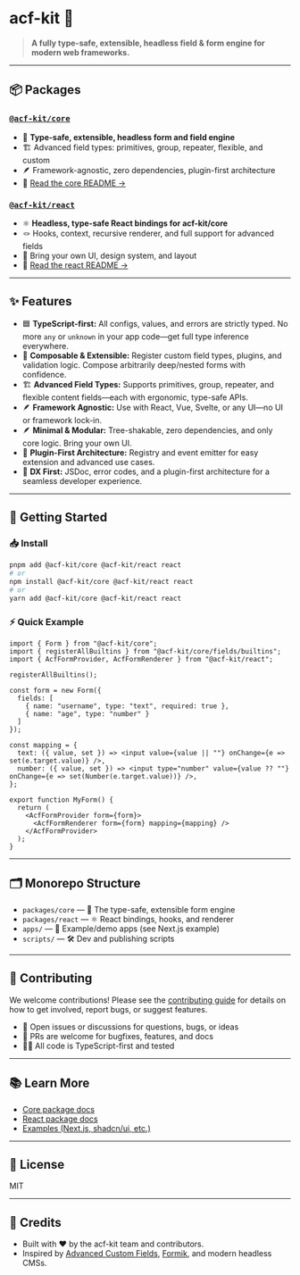 # acf-kit 🚀

> **A fully type-safe, extensible, headless field & form engine for modern web frameworks.**

---

## 📦 Packages

### [`@acf-kit/core`](./packages/core)
- 🧠 **Type-safe, extensible, headless form and field engine**
- 🏗️ Advanced field types: primitives, group, repeater, flexible, and custom
- 🪶 Framework-agnostic, zero dependencies, plugin-first architecture
- 📖 [Read the core README →](./packages/core/README.md)

### [`@acf-kit/react`](./packages/react)
- ⚛️ **Headless, type-safe React bindings for acf-kit/core**
- 🪢 Hooks, context, recursive renderer, and full support for advanced fields
- 🎨 Bring your own UI, design system, and layout
- 📖 [Read the react README →](./packages/react/README.md)

---

## ✨ Features

- 🟦 **TypeScript-first:** All configs, values, and errors are strictly typed. No more `any` or `unknown` in your app code—get full type inference everywhere.
- 🧩 **Composable & Extensible:** Register custom field types, plugins, and validation logic. Compose arbitrarily deep/nested forms with confidence.
- 🏗️ **Advanced Field Types:** Supports primitives, group, repeater, and flexible content fields—each with ergonomic, type-safe APIs.
- 🪶 **Framework Agnostic:** Use with React, Vue, Svelte, or any UI—no UI or framework lock-in.
- 🪶 **Minimal & Modular:** Tree-shakable, zero dependencies, and only core logic. Bring your own UI.
- 🔌 **Plugin-First Architecture:** Registry and event emitter for easy extension and advanced use cases.
- 💚 **DX First:** JSDoc, error codes, and a plugin-first architecture for a seamless developer experience.

---

## 🚀 Getting Started

### 📥 Install

```sh
pnpm add @acf-kit/core @acf-kit/react react
# or
npm install @acf-kit/core @acf-kit/react react
# or
yarn add @acf-kit/core @acf-kit/react react
```

### ⚡ Quick Example

```tsx
import { Form } from "@acf-kit/core";
import { registerAllBuiltins } from "@acf-kit/core/fields/builtins";
import { AcfFormProvider, AcfFormRenderer } from "@acf-kit/react";

registerAllBuiltins();

const form = new Form({
  fields: [
    { name: "username", type: "text", required: true },
    { name: "age", type: "number" }
  ]
});

const mapping = {
  text: ({ value, set }) => <input value={value || ""} onChange={e => set(e.target.value)} />,
  number: ({ value, set }) => <input type="number" value={value ?? ""} onChange={e => set(Number(e.target.value))} />,
};

export function MyForm() {
  return (
    <AcfFormProvider form={form}>
      <AcfFormRenderer form={form} mapping={mapping} />
    </AcfFormProvider>
  );
}
```

---

## 🗂️ Monorepo Structure

- `packages/core` — 🧠 The type-safe, extensible form engine
- `packages/react` — ⚛️ React bindings, hooks, and renderer
- `apps/` — 🧪 Example/demo apps (see Next.js example)
- `scripts/` — 🛠️ Dev and publishing scripts

---

## 🤝 Contributing

We welcome contributions! Please see the [contributing guide](./packages/core/CONTRIBUTING.md) for details on how to get involved, report bugs, or suggest features.

- 💬 Open issues or discussions for questions, bugs, or ideas
- 🔧 PRs are welcome for bugfixes, features, and docs
- 🧑‍💻 All code is TypeScript-first and tested

---

## 📚 Learn More

- [Core package docs](./packages/core/README.md)
- [React package docs](./packages/react/README.md)
- [Examples (Next.js, shadcn/ui, etc.)](./apps/next/app/examples/)

---

## 🪪 License

MIT

---

## 🙏 Credits

- Built with ❤️ by the acf-kit team and contributors.
- Inspired by [Advanced Custom Fields](https://www.advancedcustomfields.com/), [Formik](https://formik.org/), and modern headless CMSs.
